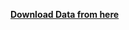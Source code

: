 <a href="https://drive.google.com/open?id=1DSgaYFs2BHonQcW5tuDA7LnBWxnhEsZJ"><b>Download Data from here </b></a>
